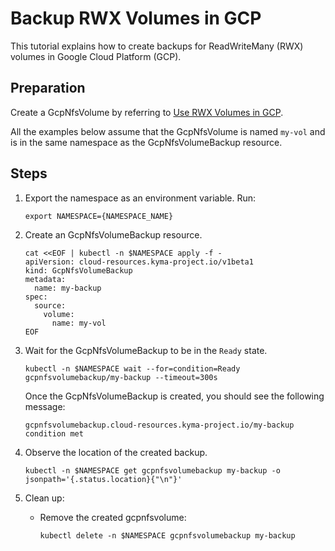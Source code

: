# Backup RWX Volumes in GCP

This tutorial explains how to create backups for ReadWriteMany (RWX) volumes in Google Cloud Platform (GCP). 

## Preparation <!-- {docsify-ignore} -->

Create a GcpNfsVolume by referring to [Use RWX Volumes in GCP](./01-20-gcp-nfs-volume.md).

All the examples below assume that the GcpNfsVolume is named `my-vol` and is in the same namespace as the GcpNfsVolumeBackup resource.

## Steps <!-- {docsify-ignore} -->

1. Export the namespace as an environment variable. Run:

   ```shell
   export NAMESPACE={NAMESPACE_NAME}
   ```
   
2. Create an GcpNfsVolumeBackup resource. 

   ```shell
   cat <<EOF | kubectl -n $NAMESPACE apply -f -
   apiVersion: cloud-resources.kyma-project.io/v1beta1
   kind: GcpNfsVolumeBackup
   metadata:
     name: my-backup
   spec:
     source:
       volume:
         name: my-vol
   EOF
   ```
   
3. Wait for the GcpNfsVolumeBackup to be in the `Ready` state.

   ```shell
   kubectl -n $NAMESPACE wait --for=condition=Ready gcpnfsvolumebackup/my-backup --timeout=300s
   ```

   Once the GcpNfsVolumeBackup is created, you should see the following message:

   ```
   gcpnfsvolumebackup.cloud-resources.kyma-project.io/my-backup condition met
   ```
4. Observe the location of the created backup.

   ```shell
   kubectl -n $NAMESPACE get gcpnfsvolumebackup my-backup -o jsonpath='{.status.location}{"\n"}' 
   ```

5. Clean up:

   * Remove the created gcpnfsvolume:
     ```shell
     kubectl delete -n $NAMESPACE gcpnfsvolumebackup my-backup
     ```

